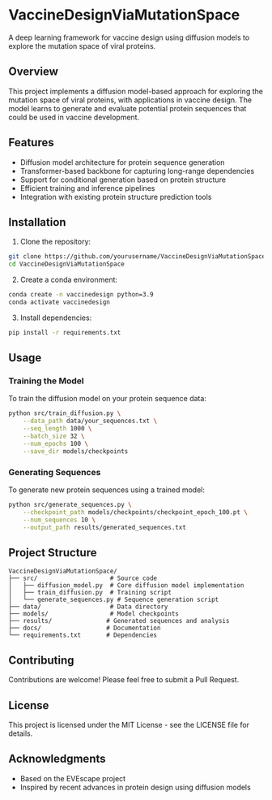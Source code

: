 # VaccineDesignViaMutationSpace

A deep learning framework for vaccine design using diffusion models to explore the mutation space of viral proteins.

## Overview

This project implements a diffusion model-based approach for exploring the mutation space of viral proteins, with applications in vaccine design. The model learns to generate and evaluate potential protein sequences that could be used in vaccine development.

## Features

- Diffusion model architecture for protein sequence generation
- Transformer-based backbone for capturing long-range dependencies
- Support for conditional generation based on protein structure
- Efficient training and inference pipelines
- Integration with existing protein structure prediction tools

## Installation

1. Clone the repository:
```bash
git clone https://github.com/yourusername/VaccineDesignViaMutationSpace.git
cd VaccineDesignViaMutationSpace
```

2. Create a conda environment:
```bash
conda create -n vaccinedesign python=3.9
conda activate vaccinedesign
```

3. Install dependencies:
```bash
pip install -r requirements.txt
```

## Usage

### Training the Model

To train the diffusion model on your protein sequence data:

```bash
python src/train_diffusion.py \
    --data_path data/your_sequences.txt \
    --seq_length 1000 \
    --batch_size 32 \
    --num_epochs 100 \
    --save_dir models/checkpoints
```

### Generating Sequences

To generate new protein sequences using a trained model:

```bash
python src/generate_sequences.py \
    --checkpoint_path models/checkpoints/checkpoint_epoch_100.pt \
    --num_sequences 10 \
    --output_path results/generated_sequences.txt
```

## Project Structure

```
VaccineDesignViaMutationSpace/
├── src/                    # Source code
│   ├── diffusion_model.py  # Core diffusion model implementation
│   ├── train_diffusion.py  # Training script
│   └── generate_sequences.py # Sequence generation script
├── data/                   # Data directory
├── models/                 # Model checkpoints
├── results/               # Generated sequences and analysis
├── docs/                  # Documentation
└── requirements.txt       # Dependencies
```

## Contributing

Contributions are welcome! Please feel free to submit a Pull Request.

## License

This project is licensed under the MIT License - see the LICENSE file for details.

## Acknowledgments

- Based on the EVEscape project
- Inspired by recent advances in protein design using diffusion models 